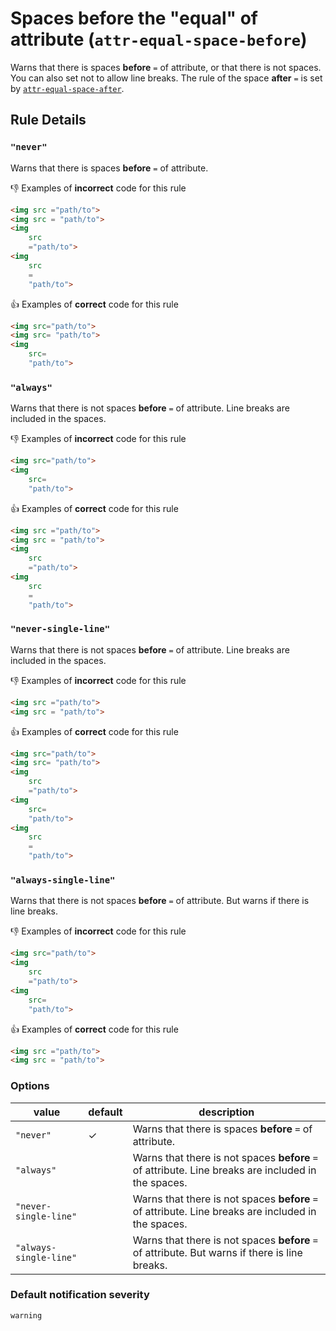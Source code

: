 # Spaces before the "equal" of attribute (`attr-equal-space-before`)

Warns that there is spaces **before** `=` of attribute, or that there is not spaces. You can also set not to allow line breaks. The rule of the space **after** `=` is set by [`attr-equal-space-after`](../markuplint-rule-attr-equal-space-after).

## Rule Details

### `"never"`

Warns that there is spaces **before** `=` of attribute.

👎 Examples of **incorrect** code for this rule

```html
<img src ="path/to">
<img src = "path/to">
<img
	src
	="path/to">
<img
	src
	=
	"path/to">
```

👍 Examples of **correct** code for this rule

```html
<img src="path/to">
<img src= "path/to">
<img
	src=
	"path/to">
```

### `"always"`

Warns that there is not spaces **before** `=` of attribute. Line breaks are included in the spaces.

👎 Examples of **incorrect** code for this rule

```html
<img src="path/to">
<img
	src=
	"path/to">
```

👍 Examples of **correct** code for this rule

```html
<img src ="path/to">
<img src = "path/to">
<img
	src
	="path/to">
<img
	src
	=
	"path/to">
```

### `"never-single-line"`

Warns that there is not spaces **before** `=` of attribute. Line breaks are included in the spaces.

👎 Examples of **incorrect** code for this rule

```html
<img src ="path/to">
<img src = "path/to">
```

👍 Examples of **correct** code for this rule

```html
<img src="path/to">
<img src= "path/to">
<img
	src
	="path/to">
<img
	src=
	"path/to">
<img
	src
	=
	"path/to">
```

### `"always-single-line"`

Warns that there is not spaces **before** `=` of attribute. But warns if there is line breaks.

👎 Examples of **incorrect** code for this rule

```html
<img src="path/to">
<img
	src
	="path/to">
<img
	src=
	"path/to">
```

👍 Examples of **correct** code for this rule

```html
<img src ="path/to">
<img src = "path/to">
```

### Options

value|default|description
---|---|---
`"never"`|✓|Warns that there is spaces **before** `=` of attribute.
`"always"`||Warns that there is not spaces **before** `=` of attribute. Line breaks are included in the spaces.
`"never-single-line"`||Warns that there is not spaces **before** `=` of attribute. Line breaks are included in the spaces.
`"always-single-line"`||Warns that there is not spaces **before** `=` of attribute. But warns if there is line breaks.

### Default notification severity

`warning`
